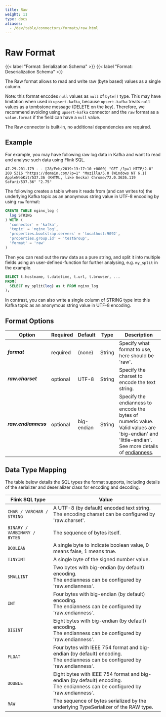 ```yaml
---
title: Raw
weight: 11
type: docs
aliases:
  - /dev/table/connectors/formats/raw.html
---
```

<!--
Licensed to the Apache Software Foundation (ASF) under one
or more contributor license agreements.  See the NOTICE file
distributed with this work for additional information
regarding copyright ownership.  The ASF licenses this file
to you under the Apache License, Version 2.0 (the
"License"); you may not use this file except in compliance
with the License.  You may obtain a copy of the License at

  http://www.apache.org/licenses/LICENSE-2.0

Unless required by applicable law or agreed to in writing,
software distributed under the License is distributed on an
"AS IS" BASIS, WITHOUT WARRANTIES OR CONDITIONS OF ANY
KIND, either express or implied.  See the License for the
specific language governing permissions and limitations
under the License.
-->

# Raw Format

{{< label "Format: Serialization Schema" >}}
{{< label "Format: Deserialization Schema" >}}

The Raw format allows to read and write raw (byte based) values as a single column.

Note: this format encodes `null` values as `null` of `byte[]` type. This may have limitation when used in `upsert-kafka`, because `upsert-kafka` treats `null` values as a tombstone message (DELETE on the key). Therefore, we recommend avoiding using `upsert-kafka` connector and the `raw` format as a `value.format` if the field can have a `null` value.

The Raw connector is built-in, no additional dependencies are required.

Example
----------------

For example, you may have following raw log data in Kafka and want to read and analyse such data using Flink SQL.

```
47.29.201.179 - - [28/Feb/2019:13:17:10 +0000] "GET /?p=1 HTTP/2.0" 200 5316 "https://domain.com/?p=1" "Mozilla/5.0 (Windows NT 6.1) AppleWebKit/537.36 (KHTML, like Gecko) Chrome/72.0.3626.119 Safari/537.36" "2.75"
```

The following creates a table where it reads from (and can writes to) the underlying Kafka topic as an anonymous string value in UTF-8 encoding by using `raw` format:

```sql
CREATE TABLE nginx_log (
  log STRING
) WITH (
  'connector' = 'kafka',
  'topic' = 'nginx_log',
  'properties.bootstrap.servers' = 'localhost:9092',
  'properties.group.id' = 'testGroup',
  'format' = 'raw'
)
```

Then you can read out the raw data as a pure string, and split it into multiple fields using an user-defined-function for further analysing, e.g. `my_split` in the example.

```sql
SELECT t.hostname, t.datetime, t.url, t.browser, ...
FROM(
  SELECT my_split(log) as t FROM nginx_log
);
```

In contrast, you can also write a single column of STRING type into this Kafka topic as an anonymous string value in UTF-8 encoding.

Format Options
----------------

<table class="table table-bordered">
    <thead>
      <tr>
        <th class="text-left" style="width: 25%">Option</th>
        <th class="text-center" style="width: 8%">Required</th>
        <th class="text-center" style="width: 7%">Default</th>
        <th class="text-center" style="width: 10%">Type</th>
        <th class="text-center" style="width: 50%">Description</th>
      </tr>
    </thead>
    <tbody>
    <tr>
      <td><h5>format</h5></td>
      <td>required</td>
      <td style="word-wrap: break-word;">(none)</td>
      <td>String</td>
      <td>Specify what format to use, here should be 'raw'.</td>
    </tr>
    <tr>
      <td><h5>raw.charset</h5></td>
      <td>optional</td>
      <td style="word-wrap: break-word;">UTF-8</td>
      <td>String</td>
      <td>Specify the charset to encode the text string.</td>
    </tr>
    <tr>
      <td><h5>raw.endianness</h5></td>
      <td>optional</td>
      <td style="word-wrap: break-word;">big-endian</td>
      <td>String</td>
      <td>Specify the endianness to encode the bytes of numeric value. Valid values are 'big-endian' and 'little-endian'.
      See more details of <a href="https://en.wikipedia.org/wiki/Endianness">endianness</a>.</td>
    </tr>
    </tbody>
</table>

Data Type Mapping
----------------

The table below details the SQL types the format supports, including details of the serializer and deserializer class for encoding and decoding.

<table class="table table-bordered">
    <thead>
      <tr>
        <th class="text-left">Flink SQL type</th>
        <th class="text-left">Value</th>
      </tr>
    </thead>
    <tbody>
    <tr>
      <td><code>CHAR / VARCHAR / STRING</code></td>
      <td>A UTF-8 (by default) encoded text string.<br>
       The encoding charset can be configured by 'raw.charset'.</td>
    </tr>
    <tr>
      <td><code>BINARY / VARBINARY / BYTES</code></td>
      <td>The sequence of bytes itself.</td>
    </tr>
    <tr>
      <td><code>BOOLEAN</code></td>
      <td>A single byte to indicate boolean value, 0 means false, 1 means true.</td>
    </tr>
    <tr>
      <td><code>TINYINT</code></td>
      <td>A single byte of the signed number value.</td>
    </tr>
    <tr>
      <td><code>SMALLINT</code></td>
      <td>Two bytes with big-endian (by default) encoding.<br>
       The endianness can be configured by 'raw.endianness'.</td>
    </tr>
    <tr>
      <td><code>INT</code></td>
      <td>Four bytes with big-endian (by default) encoding.<br>
       The endianness can be configured by 'raw.endianness'.</td>
    </tr>
    <tr>
      <td><code>BIGINT</code></td>
      <td>Eight bytes with big-endian (by default) encoding.<br>
       The endianness can be configured by 'raw.endianness'.</td>
    </tr>
    <tr>
      <td><code>FLOAT</code></td>
      <td>Four bytes with IEEE 754 format and big-endian (by default) encoding.<br>
       The endianness can be configured by 'raw.endianness'.</td>
    </tr>
    <tr>
      <td><code>DOUBLE</code></td>
      <td>Eight bytes with IEEE 754 format and big-endian (by default) encoding.<br>
       The endianness can be configured by 'raw.endianness'.</td>
    </tr>
    <tr>
      <td><code>RAW</code></td>
      <td>The sequence of bytes serialized by the underlying TypeSerializer of the RAW type.</td>
    </tr>
    </tbody>
</table>

